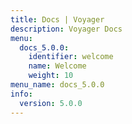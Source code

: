 ```yaml
---
title: Docs | Voyager
description: Voyager Docs
menu:
  docs_5.0.0:
    identifier: welcome
    name: Welcome
    weight: 10
menu_name: docs_5.0.0
info:
  version: 5.0.0
---
```


